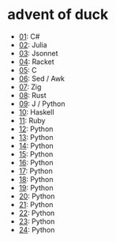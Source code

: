 # advent of duck

- [01](./01/): C#
- [02](./02/): Julia
- [03](./03/): Jsonnet
- [04](./04/): Racket
- [05](./05/): C
- [06](./06/): Sed / Awk
- [07](./07/): Zig
- [08](./08/): Rust
- [09](./09/): J / Python
- [10](./10/): Haskell
- [11](./11/): Ruby
- [12](./12/): Python
- [13](./13/): Python
- [14](./14/): Python
- [15](./15/): Python
- [16](./16/): Python
- [17](./17/): Python
- [18](./18/): Python
- [19](./19/): Python
- [20](./20/): Python
- [21](./21/): Python
- [22](./22/): Python
- [23](./23/): Python
- [24](./24/): Python
